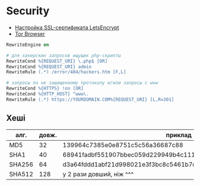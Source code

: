# Security

- [Настройка SSL-сертификата LetsEncrypt](letsencrypt)
- [Tor Browser](torbro)

```apache
RewriteEngine on

# для хакерских запросов ищущих php-скрипты
RewriteCond %{REQUEST_URI} \.php$ [OR]
RewriteCond %{REQUEST_URI} admin
RewriteRule (.*) /error/404/hackers.htm [F,L]

# запросы по не защищенному протоколу и/или запросы с www
RewriteCond %{HTTPS} !on [OR]
RewriteCond %{HTTP_HOST} ^www\.
RewriteRule (.*) https://YOURDOMAIN.COM%{REQUEST_URI} [L,R=301]
```
## Хеші

| алг.   | довж. | приклад |
| ------ | ----- | ------- |
| MD5    | 32    | 139964c7385e0e8751c5c56a36687c88 |
| SHA1   | 40    | 68941fadbf551907bbec059d229949b4c111a608 |
| SHA256 | 64    | d3a64fddd1abf21d998021e3f3bc8c5461b7c9c1d644ef6ed3b5c78059a64a2b |
| SHA512 | 128   | у 2 рази довший, ніж ^^^ |
